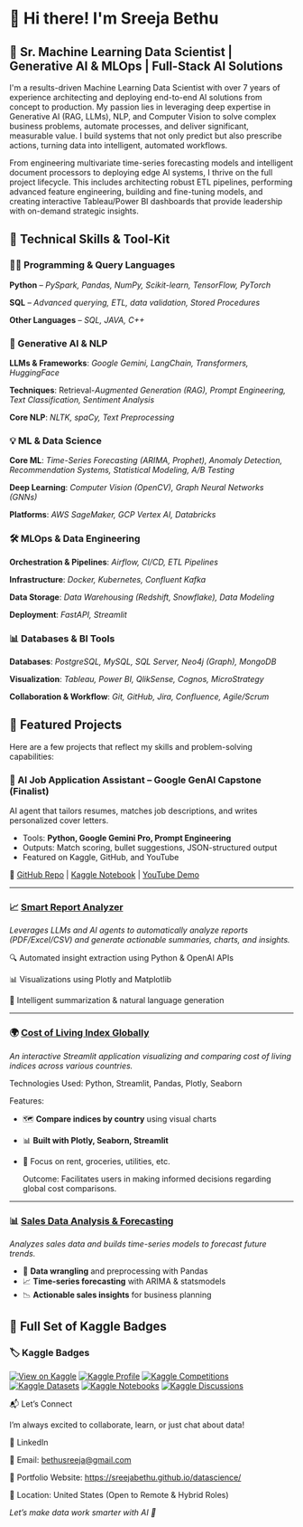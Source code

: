 # 👋 Hi there! I'm **Sreeja Bethu**

## 🎯 **Sr. Machine Learning Data Scientist | Generative AI & MLOps | Full-Stack AI Solutions**

I'm a results-driven Machine Learning Data Scientist with over 7 years of experience architecting and deploying end-to-end AI solutions from concept to production. My passion lies in leveraging deep expertise in Generative AI (RAG, LLMs), NLP, and Computer Vision to solve complex business problems, automate processes, and deliver significant, measurable value. I build systems that not only predict but also prescribe actions, turning data into intelligent, automated workflows.

From engineering multivariate time-series forecasting models and intelligent document processors to deploying edge AI systems, I thrive on the full project lifecycle. This includes architecting robust ETL pipelines, performing advanced feature engineering, building and fine-tuning models, and creating interactive Tableau/Power BI dashboards that provide leadership with on-demand strategic insights.

## 🧰 **Technical Skills & Tool-Kit**

### 👩‍💻 **Programming & Query Languages**

 **Python** – *PySpark, Pandas, NumPy, Scikit-learn, TensorFlow, PyTorch*
 
 **SQL** – *Advanced querying, ETL, data validation, Stored Procedures*
 
 **Other Languages** – *SQL, JAVA, C++*

### 🤖 Generative AI & NLP

**LLMs & Frameworks**: *Google Gemini, LangChain, Transformers, HuggingFace*

**Techniques**: Retrieval-*Augmented Generation (RAG), Prompt Engineering, Text Classification, Sentiment Analysis*

**Core NLP**: *NLTK, spaCy, Text Preprocessing*

### 💡 ML & Data Science

**Core ML**: *Time-Series Forecasting (ARIMA, Prophet), Anomaly Detection, Recommendation Systems, Statistical Modeling, A/B Testing*

**Deep Learning**: *Computer Vision (OpenCV), Graph Neural Networks (GNNs)*

**Platforms**: *AWS SageMaker, GCP Vertex AI, Databricks*


### 🛠️ MLOps & Data Engineering

**Orchestration & Pipelines**: *Airflow, CI/CD, ETL Pipelines*

**Infrastructure**: *Docker, Kubernetes, Confluent Kafka*

**Data Storage**: *Data Warehousing (Redshift, Snowflake), Data Modeling*

**Deployment**: *FastAPI, Streamlit*


### 📊 Databases & BI Tools

**Databases**: *PostgreSQL, MySQL, SQL Server, Neo4j (Graph), MongoDB*

**Visualization**: *Tableau, Power BI, QlikSense, Cognos, MicroStrategy*

**Collaboration & Workflow**: *Git, GitHub, Jira, Confluence, Agile/Scrum*

  
## 💼 **Featured Projects**

Here are a few projects that reflect my skills and problem-solving capabilities:

### 🤖 AI Job Application Assistant – Google GenAI Capstone (Finalist) 

AI agent that tailors resumes, matches job descriptions, and writes personalized cover letters.  

- Tools: **Python, Google Gemini Pro, Prompt Engineering**  
- Outputs: Match scoring, bullet suggestions, JSON-structured output  
- Featured on Kaggle, GitHub, and YouTube  

🔗 [GitHub Repo](https://github.com/SreejaBethu/GEN-AI-CAPSTONE-PROJECT) | [Kaggle Notebook](https://www.kaggle.com/code/sreejab22/gen-ai-job-application-assistant) | [YouTube Demo](https://youtube.com/your-demo-link)

---

### 📈 **[Smart Report Analyzer](https://github.com/SreejaBethu/Smart-Report-Analyzer)**

*Leverages LLMs and AI agents to automatically analyze reports (PDF/Excel/CSV) and generate actionable summaries, charts, and insights.*

   🔍 Automated insight extraction using Python & OpenAI APIs

   📊 Visualizations using Plotly and Matplotlib

   🤖 Intelligent summarization & natural language generation

---

### 🌍 **[Cost of Living Index Globally](https://github.com/SreejaBethu/Cost-Of-Living-Index-Globally)**  
*An interactive Streamlit application visualizing and comparing cost of living indices across various countries.*

   Technologies Used: Python, Streamlit, Pandas, Plotly, Seaborn​

   Features:

- 🗺️ **Compare indices by country** using visual charts  
- 📊 **Built with Plotly, Seaborn, Streamlit**  
- 🧮 Focus on rent, groceries, utilities, etc.

   Outcome: Facilitates users in making informed decisions regarding global cost comparisons.
---


### 📊 **[Sales Data Analysis & Forecasting](https://github.com/SreejaBethu/Sales-Data-Analysis-Forecasting)**  
*Analyzes sales data and builds time-series models to forecast future trends.*
- 🧼 **Data wrangling** and preprocessing with Pandas  
- 📈 **Time-series forecasting** with ARIMA & statsmodels  
- 📉 **Actionable sales insights** for business planning  

## 🏅 Full Set of Kaggle Badges 
### 🏷️ Kaggle Badges

[![View on Kaggle](https://img.shields.io/badge/Kaggle-Notebook-blue?logo=kaggle)](https://kaggle.com/code/sreejab22/gen-ai-job-application-assistant)
[![Kaggle Profile](https://img.shields.io/badge/Kaggle-@sreejab22-blue?logo=kaggle)](https://kaggle.com/sreejab22)
[![Kaggle Competitions](https://img.shields.io/badge/Kaggle-Competitions-orange?logo=kaggle)](https://kaggle.com/sreejab22/competitions)
[![Kaggle Datasets](https://img.shields.io/badge/Kaggle-Datasets-lightgrey?logo=kaggle)](https://kaggle.com/sreejab22/datasets)
[![Kaggle Notebooks](https://img.shields.io/badge/Kaggle-Notebooks-9cf?logo=kaggle)](https://kaggle.com/sreejab22/code)
[![Kaggle Discussions](https://img.shields.io/badge/Kaggle-Discussions-yellow?logo=kaggle)](https://kaggle.com/sreejab22/discussion)



📬 Let’s Connect

I’m always excited to collaborate, learn, or just chat about data!

   🔗 LinkedIn

   📧 Email: bethusreeja@gmail.com

   🧠 Portfolio Website: https://sreejabethu.github.io/datascience/

   📍 Location: United States (Open to Remote & Hybrid Roles)

*Let’s make data work smarter with AI 🚀*
